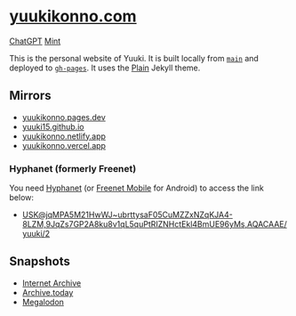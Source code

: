 # [yuukikonno.com](https://yuukikonno.com/)

[ChatGPT](https://yuukiarchives.github.io/chatgpt/personal-website-html-only/) [Mint](https://min.togetter.com/yrnWYSS)

This is the personal website of Yuuki.  It is built locally from [`main`](https://github.com/yuuki15/yuuki15.github.io/tree/main) and deployed to [`gh-pages`](https://github.com/yuuki15/yuuki15.github.io/tree/gh-pages).  It uses the [Plain](https://github.com/jekyll-theme-plain/jekyll-theme-plain) Jekyll theme.

## Mirrors

* [yuukikonno.pages.dev](https://yuukikonno.pages.dev/)
* [yuuki15.github.io](https://yuuki15.github.io/)
* [yuukikonno.netlify.app](https://yuukikonno.netlify.app/)
* [yuukikonno.vercel.app](https://yuukikonno.vercel.app/)

### Hyphanet (formerly Freenet)

You need [Hyphanet](https://www.hyphanet.org/) (or [Freenet Mobile](https://f-droid.org/packages/org.freenetproject.mobile/) for Android) to access the link below:

* [USK@jqMPA5M21HwWJ~ubrttysaF05CuMZZxNZqKJA4-8LZM,9JqZs7GP2A8ku8v1qL5quPtRIZNHctEkl4BmUE96yMs,AQACAAE/yuuki/2](http://127.0.0.1:8888/freenet:USK@jqMPA5M21HwWJ~ubrttysaF05CuMZZxNZqKJA4-8LZM,9JqZs7GP2A8ku8v1qL5quPtRIZNHctEkl4BmUE96yMs,AQACAAE/yuuki/2/)

## Snapshots

* [Internet Archive](https://web.archive.org/web/20240301062030/https://yuukikonno.com/)
* [Archive.today](https://archive.today/2024.03.01-061918/https://yuukikonno.com/)
* [Megalodon](https://megalodon.jp/2024-0301-1519-17/https://yuukikonno.com:443/)
